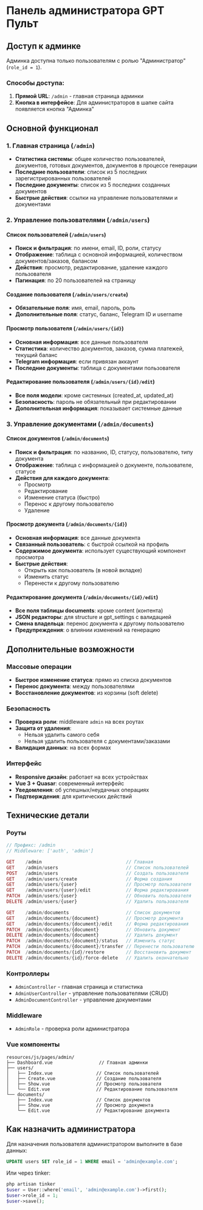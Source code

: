 # Панель администратора GPT Пульт

## Доступ к админке

Админка доступна только пользователям с ролью "Администратор" (`role_id = 1`).

### Способы доступа:
1. **Прямой URL**: `/admin` - главная страница админки
2. **Кнопка в интерфейсе**: Для администраторов в шапке сайта появляется кнопка "Админка"

## Основной функционал

### 1. Главная страница (`/admin`)
- **Статистика системы**: общее количество пользователей, документов, готовых документов, документов в процессе генерации
- **Последние пользователи**: список из 5 последних зарегистрированных пользователей
- **Последние документы**: список из 5 последних созданных документов
- **Быстрые действия**: ссылки на управление пользователями и документами

### 2. Управление пользователями (`/admin/users`)

#### Список пользователей (`/admin/users`)
- **Поиск и фильтрация**: по имени, email, ID, роли, статусу
- **Отображение**: таблица с основной информацией, количеством документов/заказов, балансом
- **Действия**: просмотр, редактирование, удаление каждого пользователя
- **Пагинация**: по 20 пользователей на страницу

#### Создание пользователя (`/admin/users/create`)
- **Обязательные поля**: имя, email, пароль, роль
- **Дополнительные поля**: статус, баланс, Telegram ID и username

#### Просмотр пользователя (`/admin/users/{id}`)
- **Основная информация**: все данные пользователя
- **Статистика**: количество документов, заказов, сумма платежей, текущий баланс
- **Telegram информация**: если привязан аккаунт
- **Последние документы**: таблица с документами пользователя

#### Редактирование пользователя (`/admin/users/{id}/edit`)
- **Все поля модели**: кроме системных (created_at, updated_at)
- **Безопасность**: пароль не обязательный при редактировании
- **Дополнительная информация**: показывает системные данные

### 3. Управление документами (`/admin/documents`)

#### Список документов (`/admin/documents`)
- **Поиск и фильтрация**: по названию, ID, статусу, пользователю, типу документа
- **Отображение**: таблица с информацией о документе, пользователе, статусе
- **Действия для каждого документа**:
  - Просмотр
  - Редактирование
  - Изменение статуса (быстро)
  - Перенос к другому пользователю
  - Удаление

#### Просмотр документа (`/admin/documents/{id}`)
- **Основная информация**: все данные документа
- **Связанный пользователь**: с быстрой ссылкой на профиль
- **Содержимое документа**: использует существующий компонент просмотра
- **Быстрые действия**:
  - Открыть как пользователь (в новой вкладке)
  - Изменить статус
  - Перенести к другому пользователю

#### Редактирование документа (`/admin/documents/{id}/edit`)
- **Все поля таблицы documents**: кроме content (контента)
- **JSON редакторы**: для structure и gpt_settings с валидацией
- **Смена владельца**: перенос документа к другому пользователю
- **Предупреждения**: о влиянии изменений на генерацию

## Дополнительные возможности

### Массовые операции
- **Быстрое изменение статуса**: прямо из списка документов
- **Перенос документа**: между пользователями
- **Восстановление документов**: из корзины (soft delete)

### Безопасность
- **Проверка роли**: middleware `admin` на всех роутах
- **Защита от удаления**: 
  - Нельзя удалить самого себя
  - Нельзя удалить пользователя с документами/заказами
- **Валидация данных**: на всех формах

### Интерфейс
- **Responsive дизайн**: работает на всех устройствах
- **Vue 3 + Quasar**: современный интерфейс
- **Уведомления**: об успешных/неудачных операциях
- **Подтверждения**: для критических действий

## Технические детали

### Роуты
```php
// Префикс: /admin
// Middleware: ['auth', 'admin']

GET    /admin                               // Главная
GET    /admin/users                         // Список пользователей  
POST   /admin/users                         // Создать пользователя
GET    /admin/users/create                  // Форма создания
GET    /admin/users/{user}                  // Просмотр пользователя
GET    /admin/users/{user}/edit             // Форма редактирования  
PATCH  /admin/users/{user}                  // Обновить пользователя
DELETE /admin/users/{user}                  // Удалить пользователя

GET    /admin/documents                     // Список документов
GET    /admin/documents/{document}          // Просмотр документа
GET    /admin/documents/{document}/edit     // Форма редактирования
PATCH  /admin/documents/{document}          // Обновить документ
DELETE /admin/documents/{document}          // Удалить документ
PATCH  /admin/documents/{document}/status   // Изменить статус
PATCH  /admin/documents/{document}/transfer // Перенести пользователю
PATCH  /admin/documents/{id}/restore        // Восстановить документ
DELETE /admin/documents/{id}/force-delete   // Удалить окончательно
```

### Контроллеры
- `AdminController` - главная страница и статистика
- `AdminUserController` - управление пользователями (CRUD)
- `AdminDocumentController` - управление документами

### Middleware
- `AdminRole` - проверка роли администратора

### Vue компоненты
```
resources/js/pages/admin/
├── Dashboard.vue                 // Главная админки
├── users/
│   ├── Index.vue                // Список пользователей
│   ├── Create.vue               // Создание пользователя  
│   ├── Show.vue                 // Просмотр пользователя
│   └── Edit.vue                 // Редактирование пользователя
└── documents/
    ├── Index.vue                // Список документов
    ├── Show.vue                 // Просмотр документа
    └── Edit.vue                 // Редактирование документа
```

## Как назначить администратора

Для назначения пользователя администратором выполните в базе данных:

```sql
UPDATE users SET role_id = 1 WHERE email = 'admin@example.com';
```

Или через tinker:
```php
php artisan tinker
$user = User::where('email', 'admin@example.com')->first();
$user->role_id = 1;
$user->save();
``` 